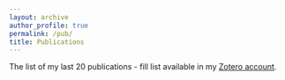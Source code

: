 ```yaml
---
layout: archive
author_profile: true
permalink: /pub/
title: Publications
---
```


The list of my last 20 publications - fill list available in my [Zotero account](https://www.zotero.org/essepuntato/).

<div class="loader"></div>

<div id="pub"></div>

<script src="https://code.jquery.com/jquery-3.4.1.min.js"  integrity="sha256-CSXorXvZcTkaix6Yvo6HppcZGetbYMGWSFlBw8HfCJo=" crossorigin="anonymous"></script>
<script>
$.get("https://api.zotero.org/users/5306497/publications/items?include=bib&style=https://essepuntato.it/assets/csl/apa.csl&linkwrap=1&sort=date&itemType=-presentation&limit=20", function( data ) {
    $.each(data, function(idx, val) {
        $(".loader").hide();
        $("#pub").append(val.bib);
    });
});
</script> 
